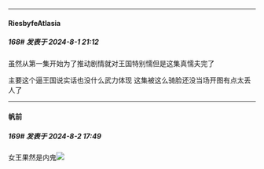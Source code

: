 ﻿
*****

####  RiesbyfeAtlasia  
##### 168#       发表于 2024-8-1 21:12

虽然从第一集开始为了推动剧情就对王国特别懦但是这集真懦夫完了

主要这个逼王国说实话也没什么武力体现 这集被这么骑脸还没当场开图有点太丢人了


*****

####  帆前  
##### 169#       发表于 2024-8-2 17:49

女王果然是内鬼<img src="https://static.saraba1st.com/image/smiley/face2017/067.png" referrerpolicy="no-referrer">

